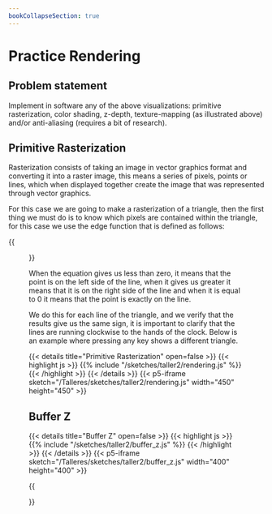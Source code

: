 ```yaml
---
bookCollapseSection: true
---
```

# Practice Rendering

## Problem statement
Implement in software any of the above visualizations: primitive rasterization, color shading, z-depth, texture-mapping (as illustrated above) and/or anti-aliasing (requires a bit of research).

## Primitive Rasterization
Rasterization consists of taking an image in vector graphics format and converting it into a raster image, this means a series of pixels, points or lines, which when displayed together create the image that was represented through vector graphics.

For this case we are going to make a rasterization of a triangle, then the first thing we must do is to know which pixels are contained within the triangle, for this case we use the edge function that is defined as follows:

{{<figure src="/Talleres/sketches/taller2/assets/formula.png">}}

When the equation gives us less than zero, it means that the point is on the left side of the line, when it gives us greater it means that it is on the right side of the line and when it is equal to 0 it means that the point is exactly on the line.

We do this for each line of the triangle, and we verify that the results give us the same sign, it is important to clarify that the lines are running clockwise to the hands of the clock. Below is an example where pressing any key shows a different triangle.

{{< details title="Primitive Rasterization" open=false >}}
{{< highlight js >}}
{{% include "/sketches/taller2/rendering.js" %}}
{{< /highlight >}}
{{< /details >}}
{{< p5-iframe sketch="/Talleres/sketches/taller2/rendering.js" width="450" height="450" >}}

## Buffer Z
{{< details title="Buffer Z" open=false >}}
{{< highlight js >}}
{{% include "/sketches/taller2/buffer_z.js" %}}
{{< /highlight >}}
{{< /details >}}
{{< p5-iframe sketch="/Talleres/sketches/taller2/buffer_z.js" width="400" height="400" >}}

{{<section>}}